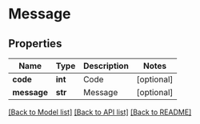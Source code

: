 # Message

## Properties
Name | Type | Description | Notes
------------ | ------------- | ------------- | -------------
**code** | **int** | Code | [optional] 
**message** | **str** | Message | [optional] 

[[Back to Model list]](../README.md#documentation-for-models) [[Back to API list]](../README.md#documentation-for-api-endpoints) [[Back to README]](../README.md)


